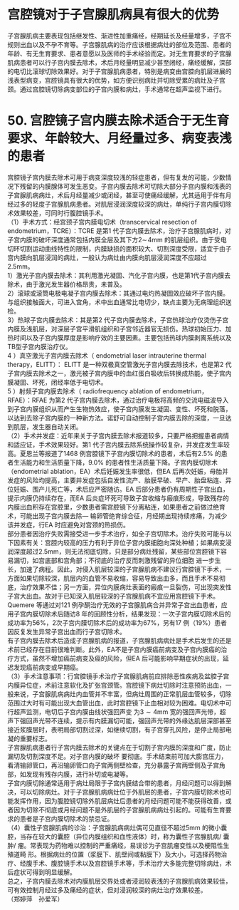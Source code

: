 # 宫腔镜对于子宫腺肌病具有很大的优势  
子宫腺肌病主要表现包括继发性、渐进性加重痛经，经期延长及经量增多，子宫不规则出血以及不孕不育等。子宫腺肌病的治疗应该根据病灶的部位及范围、患者的年龄、有无生育要求、患者意愿以及医师的手术经验而定。对无生育要求的子宫腺肌病患者可以行子宫内膜去除术，术后月经量明显减少甚至闭经，痛经缓解，深部的电切比滚球切除效果好。对于子宫腺肌病患者，特别是病变由宫腔向肌层进展的浅表型病变，宫腔镜具有很大的优势，如方便识别病灶并切除受累的病灶及子宫颈。通过宫腔镜切除病变部位的子宫内膜和病灶，手术通常在超声监视下进行。  
# 50. 宫腔镜子宫内膜去除术适合于无生育要求、年龄较大、月经量过多、病变表浅的患者  
宫腔镜子宫内膜去除术可用于病变深度较浅的轻症患者，但有复发的可能，少数情况下残留的内膜腺体可发生恶变。子宫内膜去除术可切除大部分子宫内膜和浅表的子宫腺肌病病灶，术后月经量减少或闭经，甚至可使痛经缓解，尤其适用于伴有月经过多的轻度子宫腺肌病患者。对肌层浸润深度较深的病灶，单纯行子宫内膜切除术效果较差，可同时行腹腔镜手术。  
（1）手术方式：经宫颈子宫内膜电切术（transcervical resection of endometrium，TCRE）：TCRE 是第1 代子宫内膜去除术，治疗子宫腺肌病时，对子宫内膜的破坏深度通常包括内膜全层及其下方$2\sim\!4\mathrm{mm}$ 的肌层组织。由于受电切环切割运动曲线特性的限制，内膜缺损的面积较大、切割深度受限，适宜于由子宫内膜向肌层浸润的病灶，一般认为病灶由内膜向肌层浸润深度不应超过$2.5\mathrm{mm}$。  
1）激光子宫内膜去除术：其利用激光凝固、汽化子宫内膜，也是第1代子宫内膜去除术，由于激光发生器价格昂贵，未普及。  
2）滚球或滚筒电极电凝子宫内膜去除术：其通过电灼热凝固效应破坏子宫内膜。与组织接触面大，可进入宫角，术中出血通常比电切少，缺点主要为无病理组织送检。  
3）热球子宫内膜去除术：其是第2 代子宫内膜去除术，子宫热球治疗仅烫伤子宫内膜及浅肌层，对深层子宫平滑肌组织和子宫邻近器官无损伤。热球初始压力、加热时间以及子宫内膜厚度是影响疗效的主要因素。主要包括热球内膜剥离系统以及TB型子宫内膜治疗仪。  
4 ）真空激光子宫内膜去除术（ endometrial laser intrauterine  thermal therapy，ELITT）： ELITT 是一种双极真空管激光子宫内膜去除技术，也是第2 代子宫内膜去除术之一，激光被子宫内膜中的血红蛋白吸收后转换成热能，使子宫内膜凝固、坏死，闭经率低于电切术。  
5 ）射频子宫内膜去除术（ radiofrequency ablation of  endometrium，RFAE）：RFAE 为第2 代子宫内膜去除术，通过治疗电极将高频的交流电磁波导入到子宫内膜组织从而产生生物热效应，使子宫内膜发生凝固、变性、坏死和脱落，以达到去除子宫内膜的一种新方法。诺舒可自动控制子宫内膜去除的深度，一旦达到肌层，发生器自动关闭。  
（2）手术并发症：近年来关于子宫内膜去除术报道较多，只要严格把握患者病情和适应证，手术效果较好。第1 代子宫内膜去除系统操作较复杂，并发症发生率较高。夏恩兰等报道了1468 例宫腔镜下子宫内膜切除术的患者，术后有$2.5\%$ 的患者生活能力和生活质量下降，$9.0\%$ 的患者性生活质量下降。子宫内膜切除术（endometrial ablation，EA）术后妊娠发生率很低，但EA 后再次妊娠，母胎并发症的风险均提高，主要并发症包括自发性流产、胎膜早破、早产、胎盘粘连、异位妊娠、围产儿死亡等，术后应严密随访。EA 后部分患者仍有周期性子宫出血，提示内膜仍持续存在，而EA 后炎症坏死可导致子宫收缩与瘢痕形成，导致残存的内膜出血积存在宫腔里，少数患者需宫腔镜下分离粘连，如果患者之前做过绝育术，可能出现子宫内膜去除— 输卵管绝育综合征，月经期出现持续疼痛，为减少该并发症，行EA 时应避免对宫颈的热损伤。  
部分患者因治疗失败需接受进一步手术治疗，如全子宫切除术。治疗失败可能与以下因素有关：宫腔内较高的压力有利于异位子宫内膜细胞向深处种植；如果病变浸润深度超过$2.5\mathrm{mm}$，则无法彻底切除，只是部分病灶残留，某些部位宫腔镜下容易漏切，如宫底部和宫角部；不彻底的治疗反而刺激残留的异位细胞 进一步生长，加速了病程。因此，对侵入肌层较深的子宫腺肌病不建议行宫腔镜下手术，一方面如果切除较深，肌层内的血管不易收缩，容易导致出血多，而且手术不易彻底，治疗效果不佳；另一方面，异位内膜病灶表面的瘢痕一旦裂伤，可出现突发性子宫大出血。故对于已知深入肌层较深的子宫腺肌病不宜应用宫腔镜下手术。Quemere 等通过对121 例孕酮治疗无效的子宫腺肌病合并异常子宫出血患者，应用子宫内膜切除术后随访8 年的回顾性分析，结果发现：一次子宫内膜切除术后的成功率为$56\%$，2次子宫内膜切除术后的成功率为$67\%$，另有17 例（$19\%$）患者因反复发生异常子宫出血而行子宫切除术。  
有子宫内膜去除术后造成子宫腺肌病的报道，子宫腺肌病病灶是手术后发生的还是术前已经存在目前很难判断。此外，EA不是子宫内膜癌前病变及子宫内膜癌的治疗方式，虽然不增加癌前病变及癌的风险，但EA 后可能影响早期症状的出现，延迟发现癌前病变或早期癌。  
（3）手术注意事项：行宫腔镜手术治疗子宫腺肌病前应排除恶性疾病及盆腔子宫内膜异位症，术前注意软化及扩张宫颈管。宫腔镜下病灶切除时注意预防出血，一般来说，子宫腺肌病病灶内血管并不丰富，但病灶周围的正常肌层血管较多，切除范围过大时有可能出现大血管出血，此时宫腔镜下止血相对较为困难。电切术中可行超声监测，电切后子宫内膜由线状强回声变 为$3\sim4\mathrm{mm}$ 宽的强回声光带，超声下强回声光带不连续，提示有内膜漏切可能，强回声光带的外缘达肌层深部甚至接近浆膜层时，表明局部切割过深，如继续切割，有子宫穿孔风险，是停止局部电凝的重要标志。  
子宫腺肌病患者行子宫内膜去除术的关键点在于切割子宫内膜的深度和广度，防止漏切及切割深度不足。对子宫内膜的破坏 要彻底。手术结束前可加大膨宫压力，看清输卵管口，再沿输卵管口向子宫两侧壁检查，充分暴露子宫两壁侧及子宫角部，如发现有残存内膜，进行补切或电凝等。  
子宫内膜切除通常适用于病灶局限于子宫内膜结合带的患者，月经问题可以得到解决，可以切除病灶。对于子宫腺肌病病灶位于外肌层的患者，子宫内膜切除术也可能发挥作用，因为腹腔镜切除外肌层病灶后患者的月经问题可能不能获得改善，或者因为切除不彻底或月经问题不是外肌层的子宫腺肌病病灶引起的。可能有生育要求的患者是子宫内膜切除术的禁忌证。  
（4）囊性子宫腺肌病的诊治：子宫腺肌病病灶偶可见直径不超过$5\mathrm{mm}$ 的微小囊腔，当存在较大的囊腔（异位内膜组织和血性液体）时，称为囊性子宫腺肌病/ 囊肿/ 瘤。常表现为药物难以控制的严重痛经，易误诊为子宫肌瘤变性以及梗阻性生殖道畸 形。根据病灶的位置（浆膜下、肌壁间或黏膜下）及大小，可选择药物治疗、经腹手术、腹腔镜手术以及宫腔镜手术等，手术治疗大多能完整切除病灶，术后症状可得到明显缓解。  
总之，子宫内膜去除术对内膜肌层交界处或者浸润较表浅的子宫腺肌病效果较佳，可有效控制月经过多及痛经的症状，但对浸润较深的病灶治疗效果较差。  
（郑婷萍　孙爱军）  
